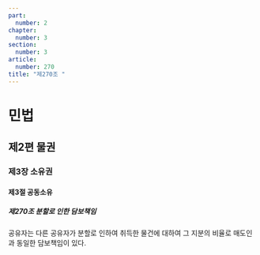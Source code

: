```yaml
---
part:
  number: 2
chapter:
  number: 3
section:
  number: 3
article:
  number: 270
title: "제270조 "
---
```

# 민법

## 제2편 물권

### 제3장 소유권

#### 제3절 공동소유

##### 제270조 분할로 인한 담보책임

공유자는 다른 공유자가 분할로 인하여 취득한 물건에 대하여 그 지분의 비율로 매도인과 동일한 담보책임이 있다.
